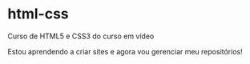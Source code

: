 # html-css
 Curso de HTML5 e CSS3 do curso em vídeo

Estou aprendendo a criar sites e agora vou gerenciar meu repositórios!